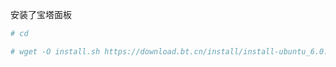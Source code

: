 安装了宝塔面板

```python
# cd 
```


```python
# wget -O install.sh https://download.bt.cn/install/install-ubuntu_6.0.sh && sudo bash install.sh ed8484bec
```


